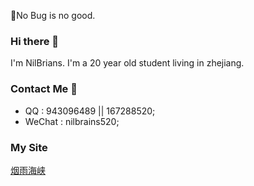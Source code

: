🚅No Bug is no good.

### Hi there 👋

I'm NilBrians. I'm a 20 year old student living in zhejiang.

### Contact Me 💬

- QQ : 943096489 || 167288520;
- WeChat : nilbrains520;

### My Site

[烟雨海峡](http:www.nilbrains.com)
